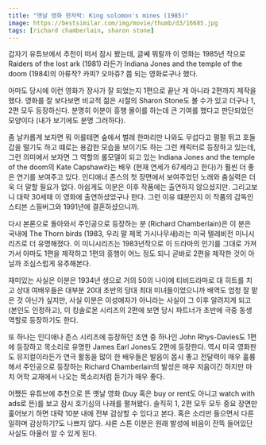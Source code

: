 ```yaml
---
title: "옛날 영화 한자락: King solomon's mines (1985)"
image: https://bestsimilar.com/img/movie/thumb/d3/16685.jpg
tags: [richard chamberlain, sharon stone]
---
```


갑자기 유튜브에서 추천이 떠서 잠시 봤는데, 글쎄 뭐랄까 이 영화는 1985년 작으로 Raiders of the lost ark (1981) 라든가 Indiana Jones and the temple of the doom (1984)의 아류작? 카피? 오마쥬? 쯤 되는 영화로구나 했다.

아마도 당시에 이런 영화가 장사가 잘 되었는지 1편으로 끝난 게 아니라 2편까지 제작을 했다. 영화를 잘 보다보면 비교적 젊은 시절의 Sharon Stone도 볼 수가 있고 더구나 1, 2편 모두 등장하신다. 분명히 이분이 흥행 몰이를 하는데 큰 기여를 했다고 판단되었던 모양이다 (내가 보기에도 분명 그러하다). 

좀 날카롭게 보자면 뭐 이를테면 숲에서 벌레 한마리만 나와도 무섭다고 펄펄 뛰고 호들갑을 떨기도 하고 떄로는 용감한 모습을 보이기도 하는 그런 캐릭터로 등장하고 있는데, 그런 의미에서 보자면 그 역할의 롤모델이 되고 있는 Indiana Jones and the temple of the doom의 Kate Capshaw라는 배우 (현재 연세가 67세라고 한다)가 훨씬 더 좋은 연기를 보여주고 있다. 인디애너 존스의 첫 장면에서 보여주었던 노래와 춤실력은 더욱 더 말할 필요가 없다. 아쉽게도 이분은 이후 작품에는 출연하지 않으셨지만. 그리고보니 대략 30세때 이 영화에 출연하셨었구나 한다. 그런 이유 떄문인지 이 작품의 감독인 스티븐 스필버그와 1991년에 결혼하셨으니까.

다시 본론으로 돌아와서 주인공으로 등장하는 분 (Richard Chamberlain)은 이 분은 국내에 The Thorn birds (1983, 우리 말 제목 가시나무새)라는 미국 텔레비전 미니시리즈로 더 유명해졌다. 이 미니시리즈는 1983년작으로 이 드라마의 인기를 그대로 가져가서 아마도 1편을 제작하고 1편의 흥행이 어느 정도 되니 곧바로 2편을 제작한 것이 아닐까 조심스럽게 유추해본다.

재미있는 사실은 이분은 1934년 생으로 거의 50의 나이에 티비드라마로 대 히트를 치고 상대 여배우들은 대부분 20대 초반의 당대 최대 미녀들이었으니까 배역도 엄청 잘 맡은 것 아닌가 싶지만, 사실 이분은 이성애자가 아니라는 사실이 그 이후 알려지게 되고 (본인도 인정하고), 이 킹솔로몬 시리즈의 2편에 보면 당시 파트너가 초반에 극중 동생 역할로 등장하기도 한다.

또 하나는 인디애나 존스 시리즈에 등장하던 조연 중 하나인 John Rhys-Davies도 1편에 등장하고 목소리로 유명한 James Earl Jones도 2편에 등장한다. 역시 미국 영화판도 뮤지컬이라든가 연극 활동을 많이 한 배우들은 발음이 몹시 좋고 전달력이 매우 훌륭해서 주인공으로 등장하는 Richard Chamberlain의 발성은 매우 저음이긴 하지만 마치 어학 교재에서 나오는 목소리처럼 듣기가 매우 좋다.

어쨌든 유튜브에 추천으로 뜬 옛날 영화 (buy 혹은 buy or rent도 아니고 watch with ads로 뜬)를 보고 잠시 호기심의 나래를 펼쳐봤다. 솔직히 1, 2편 모두 모두 중요 장면만 훑어보기 하면 대략 10분 내에 전부 감상할 수 있다고 본다. 혹은 소리만 들으면서 다른 일하며 감상하기?도 나쁘지 않다. 샤론 스톤 이분은 원래 발성에 비음이 잔뜩 들어있단 사실도 아울러 알 수 있게 된다. 

